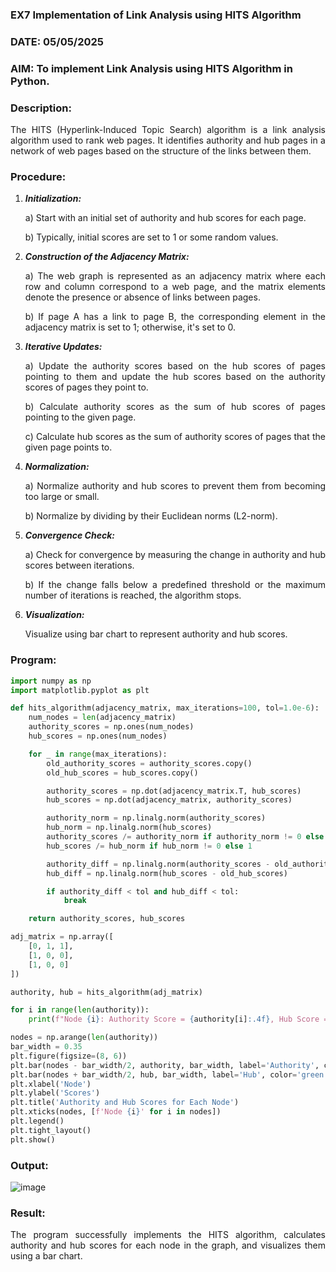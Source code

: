 ### EX7 Implementation of Link Analysis using HITS Algorithm
### DATE: 05/05/2025
### AIM: To implement Link Analysis using HITS Algorithm in Python.
### Description:
<div align = "justify">
The HITS (Hyperlink-Induced Topic Search) algorithm is a link analysis algorithm used to rank web pages. It identifies authority and hub pages 
in a network of web pages based on the structure of the links between them.

### Procedure:
1. ***Initialization:***
    <p>    a) Start with an initial set of authority and hub scores for each page.
    <p>    b) Typically, initial scores are set to 1 or some random values.
  
2. ***Construction of the Adjacency Matrix:***
    <p>    a) The web graph is represented as an adjacency matrix where each row and column correspond to a web page, and the matrix elements denote the presence or absence of links between pages.
    <p>    b) If page A has a link to page B, the corresponding element in the adjacency matrix is set to 1; otherwise, it's set to 0.

3. ***Iterative Updates:***
    <p>    a) Update the authority scores based on the hub scores of pages pointing to them and update the hub scores based on the authority scores of pages they point to.
    <p>    b) Calculate authority scores as the sum of hub scores of pages pointing to the given page.
    <p>    c) Calculate hub scores as the sum of authority scores of pages that the given page points to.

4. ***Normalization:***
    <p>    a) Normalize authority and hub scores to prevent them from becoming too large or small.
    <p>    b) Normalize by dividing by their Euclidean norms (L2-norm).

5. ***Convergence Check:***
    <p>    a) Check for convergence by measuring the change in authority and hub scores between iterations.
    <p>    b) If the change falls below a predefined threshold or the maximum number of iterations is reached, the algorithm stops.

6. ***Visualization:***
    <p>    Visualize using bar chart to represent authority and hub scores.

### Program:

```python
import numpy as np
import matplotlib.pyplot as plt

def hits_algorithm(adjacency_matrix, max_iterations=100, tol=1.0e-6):
    num_nodes = len(adjacency_matrix)
    authority_scores = np.ones(num_nodes)
    hub_scores = np.ones(num_nodes)

    for _ in range(max_iterations):
        old_authority_scores = authority_scores.copy()
        old_hub_scores = hub_scores.copy()

        authority_scores = np.dot(adjacency_matrix.T, hub_scores)
        hub_scores = np.dot(adjacency_matrix, authority_scores)

        authority_norm = np.linalg.norm(authority_scores)
        hub_norm = np.linalg.norm(hub_scores)
        authority_scores /= authority_norm if authority_norm != 0 else 1
        hub_scores /= hub_norm if hub_norm != 0 else 1

        authority_diff = np.linalg.norm(authority_scores - old_authority_scores)
        hub_diff = np.linalg.norm(hub_scores - old_hub_scores)

        if authority_diff < tol and hub_diff < tol:
            break

    return authority_scores, hub_scores

adj_matrix = np.array([
    [0, 1, 1],
    [1, 0, 0],
    [1, 0, 0]
])

authority, hub = hits_algorithm(adj_matrix)

for i in range(len(authority)):
    print(f"Node {i}: Authority Score = {authority[i]:.4f}, Hub Score = {hub[i]:.4f}")

nodes = np.arange(len(authority))
bar_width = 0.35
plt.figure(figsize=(8, 6))
plt.bar(nodes - bar_width/2, authority, bar_width, label='Authority', color='blue')
plt.bar(nodes + bar_width/2, hub, bar_width, label='Hub', color='green')
plt.xlabel('Node')
plt.ylabel('Scores')
plt.title('Authority and Hub Scores for Each Node')
plt.xticks(nodes, [f'Node {i}' for i in nodes])
plt.legend()
plt.tight_layout()
plt.show()

```

### Output:

![image](https://github.com/user-attachments/assets/97160fdc-330e-4964-8d02-e785a4ea2cda)

### Result:
The program successfully implements the HITS algorithm, calculates authority and hub scores for each node in the graph, and visualizes them using a bar chart.
